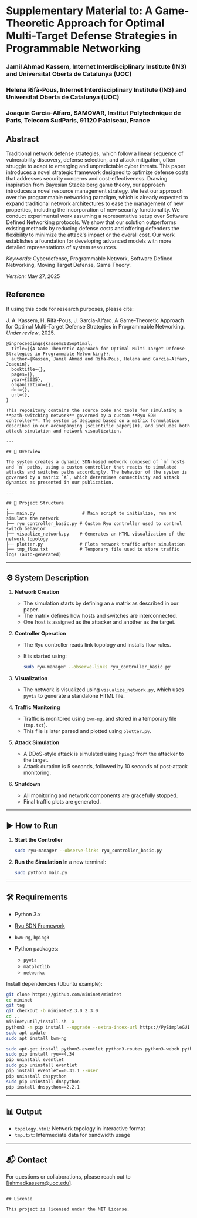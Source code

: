 Supplementary Material to: A Game-Theoretic Approach for Optimal Multi-Target Defense Strategies in Programmable Networking
===

### Jamil Ahmad Kassem, Internet Interdisciplinary Institute (IN3) and Universitat Oberta de Catalunya (UOC)
### Helena Rifà-Pous, Internet Interdisciplinary Institute (IN3) and Universitat Oberta de Catalunya (UOC)
### Joaquin Garcia-Alfaro, SAMOVAR, Institut Polytechnique de Paris, Telecom SudParis, 91120 Palaiseau, France

## Abstract

Traditional network defense strategies, which follow a linear sequence of vulnerability discovery, defense selection, and attack mitigation, often struggle to adapt to emerging and unpredictable cyber threats. This paper introduces a novel strategic framework designed to optimize defense costs that addresses security concerns and cost-effectiveness. Drawing inspiration from Bayesian Stackelberg game theory, our approach introduces a novel resource management strategy. We test our approach over the programmable networking paradigm, which is already expected to expand traditional network architectures to ease the management of new properties, including the incorporation of new security functionality. We conduct experimental work assuming a representative setup over Software Defined Networking protocols. We show that our solution outperforms existing methods by reducing defense costs and offering defenders the flexibility to minimize the attack's impact or the overall cost. Our work establishes a foundation for developing advanced models with more detailed representations of system resources.

*Keywords:* Cyberdefense, Programmable Network, Software Defined Networking, Moving Target Defense, Game Theory.

*Version:* May 27, 2025

## Reference

If using this code for research purposes, please cite:

J. A. Kassem, H. Rifà-Pous, J. Garcia-Alfaro. A Game-Theoretic Approach for Optimal Multi-Target Defense Strategies in Programmable Networking. *Under review*, 2025.

```
@inproceedings{kassem2025optimal,
  title={{A Game-Theoretic Approach for Optimal Multi-Target Defense Strategies in Programmable Networking}},
  author={Kassem, Jamil Ahmad and Rifà-Pous, Helena and Garcia-Alfaro, Joaquin},
  booktitle={},
  pages={},
  year={2025},
  organization={},
  doi={},
  url={},
}

This repository contains the source code and tools for simulating a **path-switching network** governed by a custom **Ryu SDN controller**. The system is designed based on a matrix formulation described in our accompanying [scientific paper](#), and includes both attack simulation and network visualization.

---

## 🧠 Overview

The system creates a dynamic SDN-based network composed of `m` hosts and `n` paths, using a custom controller that reacts to simulated attacks and switches paths accordingly. The behavior of the system is governed by a matrix `A`, which determines connectivity and attack dynamics as presented in our publication.

---

## 📁 Project Structure
.
├── main.py                  # Main script to initialize, run and simulate the network
├── ryu_controller_basic.py # Custom Ryu controller used to control switch behavior
├── visualize_network.py    # Generates an HTML visualization of the network topology
├── plotter.py              # Plots network traffic after simulation
├── tmp_flow.txt            # Temporary file used to store traffic logs (auto-generated)
````

---

## ⚙️ System Description

1. **Network Creation**

   * The simulation starts by defining an `A` matrix as described in our paper.
   * The matrix defines how hosts and switches are interconnected.
   * One host is assigned as the attacker and another as the target.

2. **Controller Operation**

   * The Ryu controller reads link topology and installs flow rules.
   * It is started using:

     ```bash
     sudo ryu-manager --observe-links ryu_controller_basic.py
     ```

3. **Visualization**

   * The network is visualized using `visualize_network.py`, which uses `pyvis` to generate a standalone HTML file.

4. **Traffic Monitoring**

   * Traffic is monitored using `bwm-ng`, and stored in a temporary file (`tmp.txt`).
   * This file is later parsed and plotted using `plotter.py`.

5. **Attack Simulation**

   * A DDoS-style attack is simulated using `hping3` from the attacker to the target.
   * Attack duration is 5 seconds, followed by 10 seconds of post-attack monitoring.

6. **Shutdown**

   * All monitoring and network components are gracefully stopped.
   * Final traffic plots are generated.

---

## ▶️ How to Run

1. **Start the Controller**

   ```bash
   sudo ryu-manager --observe-links ryu_controller_basic.py
   ```

2. **Run the Simulation**
   In a new terminal:

   ```bash
   sudo python3 main.py
   ```

---

## 🛠 Requirements

* Python 3.x
* [Ryu SDN Framework](https://osrg.github.io/ryu/)
* `bwm-ng`, `hping3`
* Python packages:

  * `pyvis`
  * `matplotlib`
  * `networkx`

Install dependencies (Ubuntu example):

```bash
git clone https://github.com/mininet/mininet
cd mininet
git tag
git checkout -b mininet-2.3.0 2.3.0
cd ..
mininet/util/install.sh -a
python3 -m pip install --upgrade --extra-index-url https://PySimpleGUI.net/install PySimpleGUI
sudo apt update
sudo apt install bwm-ng

sudo apt-get install python3-eventlet python3-routes python3-webob python3-paramiko python3-dev
sudo pip install ryu==4.34
pip uninstall eventlet
sudo pip uninstall eventlet
pip install eventlet==0.31.1 --user
pip uninstall dnspython
sudo pip uninstall dnspython
pip install dnspython==2.2.1
```

---

## 📊 Output

* `topology.html`: Network topology in interactive format
* `tmp.txt`: Intermediate data for bandwidth usage

---

## 📬 Contact

For questions or collaborations, please reach out to \[[jahmadkassem@uoc.edu](mailto:jahmadkassem@uoc.edu)].

```

## License

This project is licensed under the MIT License.



